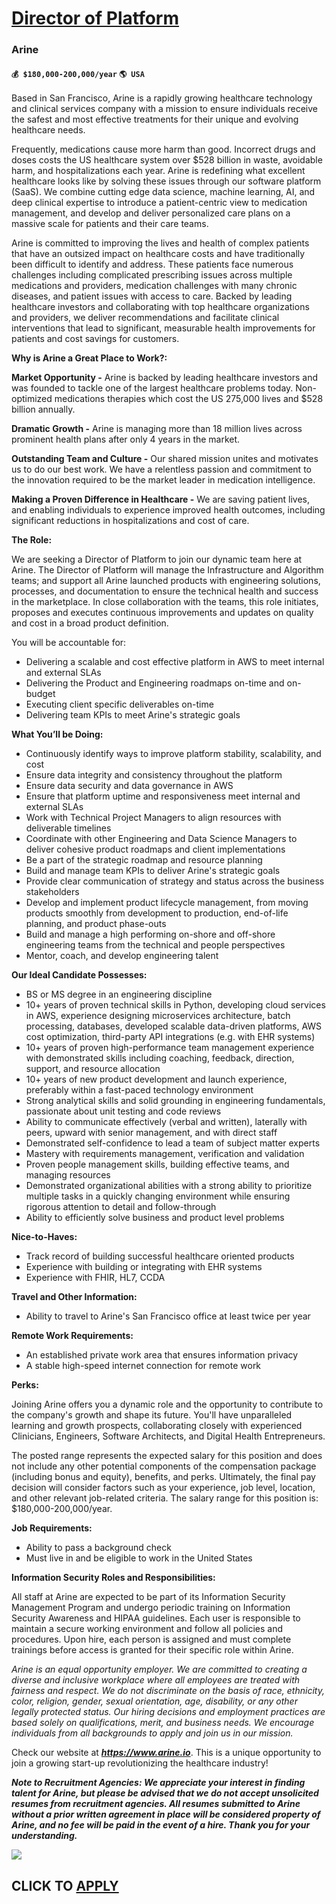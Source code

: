 # [Director of Platform](https://www.remotewlb.com/apply/director-of-platform-32751)  
### Arine  
#### `💰 $180,000-200,000/year` `🌎 USA`  

Based in San Francisco, Arine is a rapidly growing healthcare technology and clinical services company with a mission to ensure individuals receive the safest and most effective treatments for their unique and evolving healthcare needs.

Frequently, medications cause more harm than good. Incorrect drugs and doses costs the US healthcare system over $528 billion in waste, avoidable harm, and hospitalizations each year. Arine is redefining what excellent healthcare looks like by solving these issues through our software platform (SaaS). We combine cutting edge data science, machine learning, AI, and deep clinical expertise to introduce a patient-centric view to medication management, and develop and deliver personalized care plans on a massive scale for patients and their care teams.

Arine is committed to improving the lives and health of complex patients that have an outsized impact on healthcare costs and have traditionally been difficult to identify and address. These patients face numerous challenges including complicated prescribing issues across multiple medications and providers, medication challenges with many chronic diseases, and patient issues with access to care. Backed by leading healthcare investors and collaborating with top healthcare organizations and providers, we deliver recommendations and facilitate clinical interventions that lead to significant, measurable health improvements for patients and cost savings for customers.

**Why is Arine a Great Place to Work?:**

**Market Opportunity -** Arine is backed by leading healthcare investors and was founded to tackle one of the largest healthcare problems today. Non-optimized medications therapies which cost the US 275,000 lives and $528 billion annually.  
  
 **Dramatic Growth -** Arine is managing more than 18 million lives across prominent health plans after only 4 years in the market.  
  
 **Outstanding Team and Culture -** Our shared mission unites and motivates us to do our best work. We have a relentless passion and commitment to the innovation required to be the market leader in medication intelligence.  
  
**Making a Proven Difference in Healthcare -** We are saving patient lives, and enabling individuals to experience improved health outcomes, including significant reductions in hospitalizations and cost of care.

 **The Role:**

We are seeking a Director of Platform to join our dynamic team here at Arine. The Director of Platform will manage the Infrastructure and Algorithm teams; and support all Arine launched products with engineering solutions, processes, and documentation to ensure the technical health and success in the marketplace. In close collaboration with the teams, this role initiates, proposes and executes continuous improvements and updates on quality and cost in a broad product definition.

You will be accountable for:

  * Delivering a scalable and cost effective platform in AWS to meet internal and external SLAs
  * Delivering the Product and Engineering roadmaps on-time and on-budget
  * Executing client specific deliverables on-time
  * Delivering team KPIs to meet Arine's strategic goals

**What You’ll be Doing:**

  * Continuously identify ways to improve platform stability, scalability, and cost
  * Ensure data integrity and consistency throughout the platform
  * Ensure data security and data governance in AWS
  * Ensure that platform uptime and responsiveness meet internal and external SLAs
  * Work with Technical Project Managers to align resources with deliverable timelines
  * Coordinate with other Engineering and Data Science Managers to deliver cohesive product roadmaps and client implementations
  * Be a part of the strategic roadmap and resource planning
  * Build and manage team KPIs to deliver Arine's strategic goals
  * Provide clear communication of strategy and status across the business stakeholders
  * Develop and implement product lifecycle management, from moving products smoothly from development to production, end-of-life planning, and product phase-outs
  * Build and manage a high performing on-shore and off-shore engineering teams from the technical and people perspectives
  * Mentor, coach, and develop engineering talent

**Our Ideal Candidate Possesses:**

  * BS or MS degree in an engineering discipline
  * 10+ years of proven technical skills in Python, developing cloud services in AWS, experience designing microservices architecture, batch processing, databases, developed scalable data-driven platforms, AWS cost optimization, third-party API integrations (e.g. with EHR systems)
  * 10+ years of proven high-performance team management experience with demonstrated skills including coaching, feedback, direction, support, and resource allocation
  * 10+ years of new product development and launch experience, preferably within a fast-paced technology environment
  * Strong analytical skills and solid grounding in engineering fundamentals, passionate about unit testing and code reviews
  * Ability to communicate effectively (verbal and written), laterally with peers, upward with senior management, and with direct staff
  * Demonstrated self-confidence to lead a team of subject matter experts
  * Mastery with requirements management, verification and validation
  * Proven people management skills, building effective teams, and managing resources
  * Demonstrated organizational abilities with a strong ability to prioritize multiple tasks in a quickly changing environment while ensuring rigorous attention to detail and follow-through
  * Ability to efficiently solve business and product level problems

**Nice-to-Haves:**

  * Track record of building successful healthcare oriented products
  * Experience with building or integrating with EHR systems
  * Experience with FHIR, HL7, CCDA

**Travel and Other Information:**

  * Ability to travel to Arine's San Francisco office at least twice per year

**Remote Work Requirements:**

  * An established private work area that ensures information privacy
  * A stable high-speed internet connection for remote work

**Perks:**

Joining Arine offers you a dynamic role and the opportunity to contribute to the company's growth and shape its future. You'll have unparalleled learning and growth prospects, collaborating closely with experienced Clinicians, Engineers, Software Architects, and Digital Health Entrepreneurs.

The posted range represents the expected salary for this position and does not include any other potential components of the compensation package (including bonus and equity), benefits, and perks. Ultimately, the final pay decision will consider factors such as your experience, job level, location, and other relevant job-related criteria. The salary range for this position is: $180,000-200,000/year.

 **Job Requirements:**

  * Ability to pass a background check
  * Must live in and be eligible to work in the United States

**Information Security Roles and Responsibilities:**

All staff at Arine are expected to be part of its Information Security Management Program and undergo periodic training on Information Security Awareness and HIPAA guidelines. Each user is responsible to maintain a secure working environment and follow all policies and procedures. Upon hire, each person is assigned and must complete trainings before access is granted for their specific role within Arine.

_Arine is an equal opportunity employer. We are committed to creating a diverse and inclusive workplace where all employees are treated with fairness and respect. We do not discriminate on the basis of race, ethnicity, color, religion, gender, sexual orientation, age, disability, or any other legally protected status. Our hiring decisions and employment practices are based solely on qualifications, merit, and business needs. We encourage individuals from all backgrounds to apply and join us in our mission._

Check our website at _**https://www.arine.io**_. This is a unique opportunity to join a growing start-up revolutionizing the healthcare industry!

_**Note to Recruitment Agencies: We appreciate your interest in finding talent for Arine, but please be advised that we do not accept unsolicited resumes from recruitment agencies. All resumes submitted to Arine without a prior written agreement in place will be considered property of Arine, and no fee will be paid in the event of a hire. Thank you for your understanding.**_

![](https://remotive.com/job/track/1899470/blank.gif?source=public_api)  
## CLICK TO [APPLY](https://www.remotewlb.com/apply/director-of-platform-32751)

